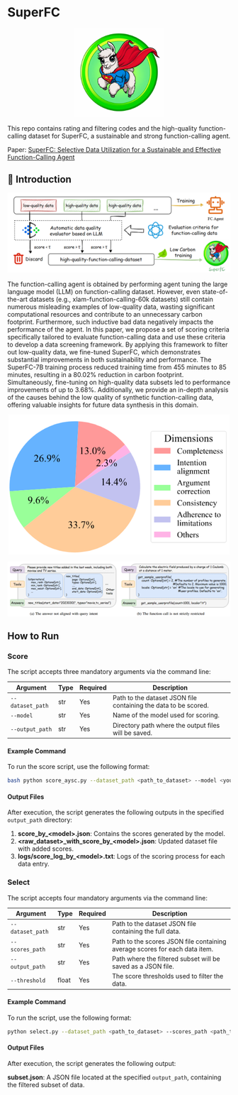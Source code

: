 # SuperFC
<p align="center">
    <img src="assets\SuperFC.png" width=200 />
</p>


This repo contains rating and filtering codes and the high-quality function-calling dataset for SuperFC, a sustainable and strong function-calling agent.

Paper: [SuperFC: Selective Data Utilization for a Sustainable and Effective Function-Calling Agent](./Yang%20等%20-%20SuperFC%20Selective%20Data%20Utilization%20for%20a%20Sustainable%20and%20Effective%20Function-Calling%20Agent.pdf)


## 📣 Introduction
<p align="center">
    <img src="assets\workflow.png"/>
</p>



The function-calling agent is obtained by performing agent tuning the large language model (LLM) on function-calling dataset. However, even state-of-the-art datasets (e.g., xlam-function-calling-60k datasets) still contain numerous misleading examples of low-quality data, wasting significant computational resources and contribute to an unnecessary carbon footprint. Furthermore, such inductive bad data negatively impacts the performance of the agent. In this paper, we propose a set of scoring criteria specifically tailored to evaluate function-calling data and use these criteria to develop a data screening framework. By applying this framework to filter out low-quality data, we fine-tuned SuperFC, which demonstrates substantial improvements in both sustainability and performance. The SuperFC-7B training process reduced training time from 455 minutes to 85 minutes, resulting in a 80.02% reduction in carbon footprint. Simultaneously, fine-tuning on high-quality data subsets led to performance improvements of up to 3.68%. Additionally, we provide an in-depth analysis of the causes behind the low quality of synthetic function-calling data, offering valuable insights for future data synthesis in this domain.

<p align="center">
    <img src="assets\dimensions.png" width=500 />
</p>

<p align="center">
    <img src="assets\case_study.png"/>
</p>


## How to Run

### Score

The script accepts three mandatory arguments via the command line:

| Argument       | Type   | Required | Description                                                                 |
|----------------|--------|----------|-----------------------------------------------------------------------------|
| `--dataset_path` | str   | Yes      | Path to the dataset JSON file containing the data to be scored.             |
| `--model`       | str   | Yes      | Name of the model used for scoring.                                         |
| `--output_path` | str   | Yes      | Directory path where the output files will be saved.                        |

#### Example Command

To run the score script, use the following format:
```bash
bash python score_aysc.py --dataset_path <path_to_dataset> --model <your_model> --output_path <output_file_path>
```


#### Output Files

After execution, the script generates the following outputs in the specified `output_path` directory:

1. **score_by_\<model\>.json**: Contains the scores generated by the model.
2. **\<raw_dataset\>_with_score_by\_\<model\>.json**: Updated dataset file with added scores.
3. **logs/score_log_by_\<model\>.txt**: Logs of the scoring process for each data entry.


### Select

The script accepts four mandatory arguments via the command line:

| Argument       | Type   | Required | Description                                                                 |
|----------------|--------|----------|-----------------------------------------------------------------------------|
| `--dataset_path` | str   | Yes      | Path to the dataset JSON file containing the full data.                     |
| `--scores_path`  | str   | Yes      | Path to the scores JSON file containing average scores for each data item.  |
| `--output_path`  | str   | Yes      | Path where the filtered subset will be saved as a JSON file.               |
| `--threshold`    | float  | Yes      | The score thresholds used to filter the data. |

#### Example Command

To run the script, use the following format:
```bash
python select.py --dataset_path <path_to_dataset> --scores_path <path_to_scores> --output_path <output_file_path> --threshold <threshold>
```

#### Output Files

After execution, the script generates the following output:

**subset.json**: A JSON file located at the specified `output_path`, containing the filtered subset of data.
